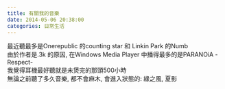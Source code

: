 ```yaml
---
title: 有關我的音樂
date: 2014-05-06 20:38:00
categories: 日常生活
---
```


最近聽最多是Onerepublic 的counting star 和 Linkin Park 的Numb  
由於作者是.3k 的原因, 在Windows Media Player 中播得最多的是PARANOiA -Respect-  
我覺得耳機最好聽就是未煲完的那頭500小時  
無論之前聽了多久音樂, 都不會麻木, 會進入狀態的: 綠之風, 夏影